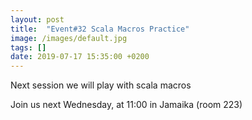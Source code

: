 ```yaml
---
layout: post
title:  "Event#32 Scala Macros Practice"
image: /images/default.jpg
tags: []
date: 2019-07-17 15:35:00 +0200
---
```


Next session we will play with scala macros[]()

Join us next Wednesday, at 11:00 in Jamaika (room 223)